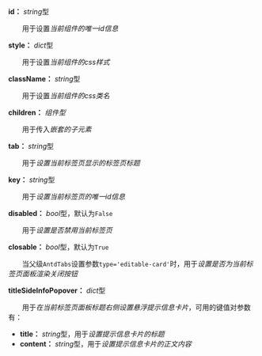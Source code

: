 **id：** *string*型

　　用于设置*当前组件的唯一id信息*

**style：** *dict*型

　　用于设置*当前组件的css样式*

**className：** *string*型

　　用于设置*当前组件的css类名*

**children：** *组件型*

　　用于传入*嵌套的子元素*

**tab：** *string*型

　　用于*设置当前标签页显示的标签页标题*

**key：** *string*型

　　用于*设置当前标签页的唯一id信息*

**disabled：** *bool*型，默认为`False`

　　用于*设置是否禁用当前标签页*

**closable：** *bool*型，默认为`True`

　　当父级`AntdTabs`设置参数`type='editable-card'`时，用于*设置是否为当前标签页面板渲染关闭按钮*

**titleSideInfoPopover：** *dict*型

　　用于*在当前标签页面板标题右侧设置悬浮提示信息卡片*，可用的键值对参数有：

- **title：** *string*型，用于*设置提示信息卡片的标题*
- **content：** *string*型，用于*设置提示信息卡片的正文内容*